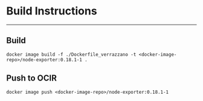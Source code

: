 # Build Instructions
---
## Build

`docker image build -f ./Dockerfile_verrazzano -t <docker-image-repo>/node-exporter:0.18.1-1 .`

## Push to OCIR

`docker image push <docker-image-repo>/node-exporter:0.18.1-1`
